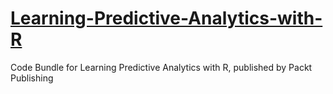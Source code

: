 # [Learning-Predictive-Analytics-with-R](https://www.packtpub.com/big-data-and-business-intelligence/learning-predictive-analytics-r?utm_source=github&utm_medium=repository&utm_campaign=9781782169352)
Code Bundle for Learning Predictive Analytics with R, published by Packt Publishing
